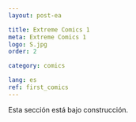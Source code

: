 ```yaml
---
layout: post-ea

title: Extreme Comics 1
meta: Extreme Comics 1
logo: S.jpg
order: 2

category: comics

lang: es
ref: first_comics
---
```


Esta sección está bajo construcción.
